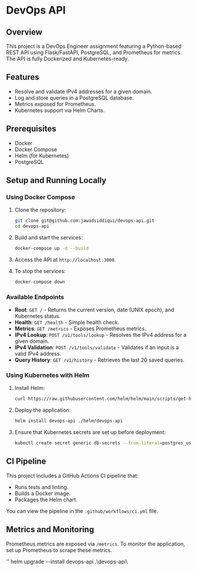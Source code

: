 # DevOps API

## Overview
This project is a DevOps Engineer assignment featuring a Python-based REST API using Flask/FastAPI, PostgreSQL, and Prometheus for metrics. The API is fully Dockerized and Kubernetes-ready.

## Features
- Resolve and validate IPv4 addresses for a given domain.
- Log and store queries in a PostgreSQL database.
- Metrics exposed for Prometheus.
- Kubernetes support via Helm Charts.

## Prerequisites
- Docker
- Docker Compose
- Helm (for Kubernetes)
- PostgreSQL

## Setup and Running Locally

### Using Docker Compose

1. Clone the repository:
    ```bash
    git clone git@github.com:jawadsiddiqui/devops-api.git
    cd devops-api
    ```

2. Build and start the services:
    ```bash
    docker-compose up -d --build
    ```

3. Access the API at `http://localhost:3000`.

4. To stop the services:
    ```bash
    docker-compose down
    ```

### Available Endpoints

- **Root**: `GET /` - Returns the current version, date (UNIX epoch), and Kubernetes status.
- **Health**: `GET /health` - Simple health check.
- **Metrics**: `GET /metrics` - Exposes Prometheus metrics.
- **IPv4 Lookup**: `POST /v1/tools/lookup` - Resolves the IPv4 address for a given domain.
- **IPv4 Validation**: `POST /v1/tools/validate` - Validates if an input is a valid IPv4 address.
- **Query History**: `GET /v1/history` - Retrieves the last 20 saved queries.

### Using Kubernetes with Helm

1. Install Helm:
    ```bash
    curl https://raw.githubusercontent.com/helm/helm/main/scripts/get-helm-3 | bash
    ```

2. Deploy the application:
    ```bash
    helm install devops-api ./helm/devops-api
    ```

3. Ensure that Kubernetes secrets are set up before deployment:
    ```bash
    kubectl create secret generic db-secrets --from-literal=postgres_user=postgres --from-literal=postgres_password=secret_password
    ```

## CI Pipeline

This project includes a GitHub Actions CI pipeline that:
- Runs tests and linting.
- Builds a Docker image.
- Packages the Helm chart.

You can view the pipeline in the `.github/workflows/ci.yml` file.

## Metrics and Monitoring

Prometheus metrics are exposed via `/metrics`. To monitor the application, set up Prometheus to scrape these metrics.



'' helm upgrade --install devops-api .\devops-api\
